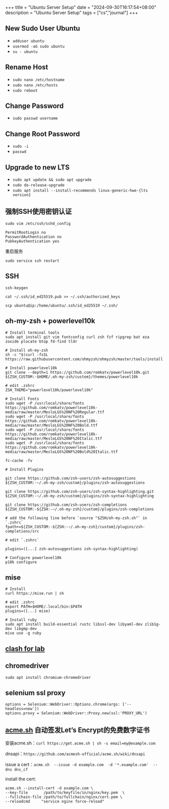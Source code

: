 +++
title = "Ubuntu Server Setup"
date = "2024-09-30T16:17:54+08:00"
description = "Ubuntu Server Setup"
tags = ["cs","journal"]
+++

## New Sudo User Ubuntu

* `adduser ubuntu`
* `usermod -aG sudo ubuntu`
* `su - ubuntu`

## Rename Host

* `sudo nano /etc/hostname`
* `sudo nano /etc/hosts`
* `sudo reboot`

## Change Password

* `sudo passwd username`

## Change Root Password

* `sudo -i`
* `passwd`

## Upgrade to new LTS

* `sudo apt update && sudo apt upgrade`
* `sudo do-release-upgrade`
* `sudo apt install --install-recommends linux-generic-hwe-{lts version}`

## 强制SSH使用密钥认证
```
sudo vim /etc/ssh/sshd_config

PermitRootLogin no
PasswordAuthentication no
PubkeyAuthentication yes
```

重启服务
```
sudo service ssh restart
```

## SSH

```
ssh-keygen

cat ~/.ssh/id_ed25519.pub >> ~/.ssh/authorized_keys

scp ubuntu@ip:/home/ubuntu/.ssh/id_ed25519 ~/.ssh/
```

## oh-my-zsh + powerlevel10k

```
# Install terminal tools 
sudo apt install git vim fontconfig curl zsh fzf ripgrep bat eza zoxide plocate btop fd-find tldr

# Install oh-my-zsh
sh -c "$(curl -fsSL https://raw.githubusercontent.com/ohmyzsh/ohmyzsh/master/tools/install.sh)"

# Install powerlevel10k
git clone --depth=1 https://github.com/romkatv/powerlevel10k.git ${ZSH_CUSTOM:-$HOME/.oh-my-zsh/custom}/themes/powerlevel10k

# edit .zshrc
ZSH_THEME="powerlevel10k/powerlevel10k"

# Install Fonts
sudo wget -P /usr/local/share/fonts https://github.com/romkatv/powerlevel10k-media/raw/master/MesloLGS%20NF%20Regular.ttf
sudo wget -P /usr/local/share/fonts https://github.com/romkatv/powerlevel10k-media/raw/master/MesloLGS%20NF%20Bold.ttf
sudo wget -P /usr/local/share/fonts https://github.com/romkatv/powerlevel10k-media/raw/master/MesloLGS%20NF%20Italic.ttf
sudo wget -P /usr/local/share/fonts https://github.com/romkatv/powerlevel10k-media/raw/master/MesloLGS%20NF%20Bold%20Italic.ttf

fc-cache -fv

# Install Plugins

git clone https://github.com/zsh-users/zsh-autosuggestions ${ZSH_CUSTOM:-~/.oh-my-zsh/custom}/plugins/zsh-autosuggestions

git clone https://github.com/zsh-users/zsh-syntax-highlighting.git ${ZSH_CUSTOM:-~/.oh-my-zsh/custom}/plugins/zsh-syntax-highlighting

git clone https://github.com/zsh-users/zsh-completions ${ZSH_CUSTOM:-${ZSH:-~/.oh-my-zsh}/custom}/plugins/zsh-completions

# add the following line before `source "$ZSH/oh-my-zsh.sh"` in `.zshrc`
fpath+=${ZSH_CUSTOM:-${ZSH:-~/.oh-my-zsh}/custom}/plugins/zsh-completions/src

# edit `.zshrc`

plugins=([...] zsh-autosuggestions zsh-syntax-highlighting)

# Configure powerlevel10k
p10k configure

```

## mise

```
# Install
curl https://mise.run | sh

# edit .zshrc
export PATH=$HOME/.local/bin:$PATH
plugins=([...] mise)

# Install ruby
sudo apt install build-essential rustc libssl-dev libyaml-dev zlib1g-dev libgmp-dev
mise use -g ruby
```

## [clash for lab](https://github.com/SaladDay/clash-for-lab)

## chromedriver

`sudo apt install chromium-chromedriver`

## selenium ssl proxy

```
options = Selenium::WebDriver::Options.chrome(args: ['--headless=new'])
options.proxy = Selenium::WebDriver::Proxy.new(ssl:'PROXY_URL')
```

## [acme.sh](https://github.com/acmesh-official/acme.sh) 自动签发Let’s Encrypt的免费数字证书

安装acme.sh：`curl https://get.acme.sh | sh -s email=my@example.com`

dnsapi：`https://github.com/acmesh-official/acme.sh/wiki/dnsapi`

issue a cert：`acme.sh  --issue -d example.com  -d '*.example.com'  --dns dns_cf`

install the cert: 
```
acme.sh --install-cert -d example.com \
--key-file       /path/to/keyfile/in/nginx/key.pem  \
--fullchain-file /path/to/fullchain/nginx/cert.pem \
--reloadcmd     "service nginx force-reload"
```
